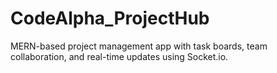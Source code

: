 # CodeAlpha_ProjectHub
MERN-based project management app with task boards, team collaboration, and real-time updates using Socket.io.
